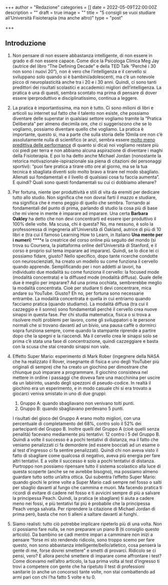 +++
author = "Redazione"
categories = []
date = 2022-05-09T22:00:00Z
description = ""
draft = true
image = ""
title = "5 consigli se vuoi studiare all’Università Fisioterapia (ma anche altro)"
type = "post"

+++
## Introduzione

1. Non pensare di non essere abbastanza intelligente, di non essere in grado e di non essere capace. Come dice la Psicologa Clinica Meg Jay (autrice del libro “The Defining Decade” e della TED Talk “Perché i 30 non sono i nuovi 20”), non è vero che l’intelligenza e il cervello si sviluppano solo quando si è bambini/adolescenti, ma c’è un notevole picco di neuroplasticità anche tra i 20 e i 30 anni. Quindi, ci sono tanti predittori dei risultati scolastici e accademici migliori dell’intelligenza. La pratica è una di questi, sembra scontato ma prima di pensare di dover essere iperproduttivo e disciplinatissimo, continua a leggere.
2. La pratica è importantissima, ma non è tutto. Ci sono milioni di libri e articoli su internet sul fatto che il talento non esiste, che possiamo diventare delle superstar in qualsiasi settore vogliamo tramite la “Pratica Deliberata” per almeno diecimila ore, che ci suggeriscono che se lo vogliamo, possiamo diventare quello che vogliamo. La pratica è importante, questo si, ma a parte che sulla storia delle 10mila ore non c’è assolutamente nulla di scientifico (e anzi, sembra essere [molto meno predittiva delle performance](https://www.quora.com/What-are-the-difference-between-Focused-Mode-thinking-and-Diffused-Mode-thinking) di quanto si dica) noi vogliamo restare più coi piedi per terra e non abbiamo alcuna aspirazione di diventare i maghi della Fisioterapia. E poi lo ha detto anche Michael Jordan (nonostante la retorica motivazionale-ispirazionale sia piena di citazioni dei personaggi sportivi): “puoi fare pratica a tirare otto ore al giorno, ma se la tua tecnica è sbagliata diventi solo molto bravo a tirare nel modo sbagliato. Allenati sui fondamentali e il livello di qualsiasi cosa tu faccia aumenta”. E quindi? Quali sono questi fondamentali su cui ci dobbiamo allenare?
3. Per fortuna, niente iper produttività e stili di vita da eremiti per dedicare tutto allo studio. Non significa che non dovrai farti il mazzo e studiare, ma significa che è meno peggio di quello che sembra. Tornando ai fondamentali del punto di prima, parlando di studio la cosa più di base che mi viene in mente è imparare ad imparare. Una certa **Barbara Oakley** ha detto che non devi concentrarti ed essere iper produttivo il 100% delle volte. Ma scusa, chi è questa? No, ma nessuno, è solo la professoressa di ingegneria all’Università di Oakland, autrice di più di 10 libri e (tra cui il famoso Learning How to Learn, in Italiano **Una mente per i numeri**) ****e la creatrice del corso online più seguito del mondo (si trova su Coursera, la piattaforma online dell’Università di Stanford, e il corso è proprio sul tema imparare ad imparare). Quindi, se lo dice lei ci possiamo fidare, giusto? Nello specifico, dopo tante ricerche condotte con neuroscienziati, ha creato un modello su come funziona il cervello quando apprende. Semplificando per i non addetti ai lavori, ha individuato due modalità su come funziona il cervello: la focused mode (modalità concentrata) e la diffused mode (modalità diffusa). Quale delle due è meglio per imparare? Ad una prima occhiata, sembrerebbe meglio la modalità concentrata. Cioè per studiare ti devi concentrare, mica andare su YouTube. Giusto? Eh no, per fortuna sono necessarie entrambe. La modalità concentrata è quella in cui entriamo quando facciamo pratica (quando studiamo). La modalità diffusa (tra cui il cazzeggio e il sonno) sono fondamentali perché il cervello crea nuove sinapsi in questa fase. Per chi studia matematica, fisica o si trova a risolvere molti problemi per lavoro, come gli sviluppatori o le persone normali che si trovano davanti ad un bivio, una pausa caffè o dormirci sopra funziona sempre, come quando la stampante riprende a partire dopo che la spegni e la riaccendi. Ma il cervello crea le sinapsi solo se prima c’è stata una fase di concentrazione, quindi cazzeggiare e basta con la scusa che stai creando sinapsi non vale.
4. Effetto Super Mario: esperimento di Mark Rober (ingegnere della NASA che ha realizzato il Rover, insegnante di fisica e uno degli YouTuber più originali di sempre) che ha creato un giochino per dimostrare che chiunque può imparare a programmare. Il giochino consisteva nel mettere in ordine i passaggi che doveva fare una macchinina per uscire da un labirinto, usando degli spezzoni di pseudo-codice. In realtà il giochino era un esperimento, e in modo casuale chi si era trovato a giocarci veniva smistato in uno di due gruppi:
   1. Gruppo A: quando sbagliavano non venivano tolti punti.
   2. Gruppo B: quando sbagliavano perdevano 5 punti.

   I risultati del gioco del Gruppo A erano molto migliori, con una percentuale di completamento del 68%, contro solo il 52% dei partecipanti del Gruppo B. Inoltre quelli del Gruppo A (cioè quelli senza penalità) facevano mediamente più tentativi: 12 contro i 5 del Gruppo B. Quindi a volte il successo è a pochi tentativi di distanza, ma il fatto che veniamo penalizzati ci fa demordere (ed essere bocciati ad un esame o al test d’ingresso ci fa sentire penalizzati). Quindi chi non aveva visto il fatto di sbagliare come qualcosa di negativo, aveva più energia per fare altri tentativi. E a volte il successo è solo a pochi tentativi di distanza. Purtroppo non possiamo ripensare tutto il sistema scolastico alla luce di questa scoperte (anche se ne avrebbe bisogno), ma possiamo almeno guardare tutto sotto un’altra ottica. Qui subentra l’effetto Super Mario: quando giochi le prime volte a Super Mario cadi sempre nel fosso o salti per sbaglio davanti al fungo che cammina e muori. Ma facendo pratica ti ricordi di evitare di cadere nel fosso e ti avvicini sempre di più a salvare la principessa Peach. Quindi, la pratica (e sbagliare) ti aiuta a cadere meno nei fossi, e più tentativi fai più è probabile che la principessa Peach venga salvata. Per riprendere la citazione di Michael Jordan di prima però, basta che non ti alleni a saltare davanti ai funghi.
5. Siamo realisti: tutto ciò potrebbe implicare ripeterlo più di una volta. Non ci possiamo fare nulla, se non preparare un piano B (ti consiglio questo articolo). Da bambino se cadi mentre impari a camminare non inizi a pensare “forse mi sto rendendo ridicolo, sono troppo scemo per fare questo, non sono abbastanza intelligente/bello/atletico, cosa penserà la gente di me, forse dovrei smettere” e smetti di provarci. Ridicolo se ci pensi, vero? E allora perché smettere di imparare come affrontare i test? Come dicevamo nell’altro articolo, la tua prima volta al test d’ingresso ti trovi a competere con gente che ha ripetuto il test di professioni sanitarie (o anche un concorso) tante volte, non stai combattendo ad armi pari con chi l’ha fatto 5 volte e tu 0.